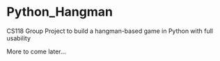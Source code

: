 # Python_Hangman
CS118 Group Project to build a hangman-based game in Python with full usability


More to come later...
